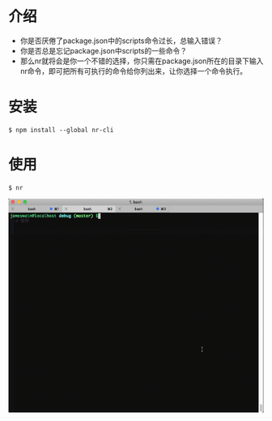# 介绍
* 你是否厌倦了package.json中的scripts命令过长，总输入错误？
* 你是否总是忘记package.json中scripts的一些命令？
* 那么nr就将会是你一个不错的选择，你只需在package.json所在的目录下输入nr命令，即可把所有可执行的命令给你列出来，让你选择一个命令执行。

# 安装
```
$ npm install --global nr-cli
```

# 使用
```
$ nr
```
![01](https://raw.githubusercontent.com/Jameswain/nr/master/docs/01.gif)
